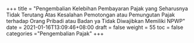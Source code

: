 +++
title = "Pengembalian Kelebihan Pembayaran Pajak yang Seharusnya Tidak Terutang Atas Kesalahan Pemotongan atau Pemungutan Pajak terhadap Orang Pribadi atau Badan ya Tidak Diwajibkan Memiliki NPWP"
date = 2021-01-16T13:09:46+08:00
draft = false
weight = 55
toc = false
categories ="Pengembalian Pajak"
+++